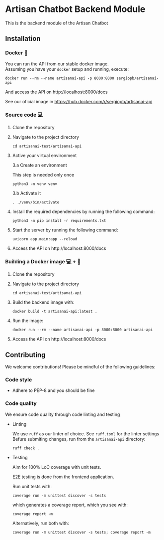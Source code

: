 # Artisan Chatbot Backend Module
This is the backend module of the Artisan Chatbot


## Installation

### Docker 🐳
You can run the API from our stable docker image.\
Assuming you have your `docker` setup and running, execute:
```shell
docker run --rm --name artisanai-api -p 8000:8000 sergiopb/artisanai-api
```

And access the API on http://localhost:8000/docs

See our oficial image in https://hub.docker.com/r/sergiopb/artisanai-api

### Source code 💻
1. Clone the repository
2. Navigate to the project directory
    ```shell
    cd artisanai-test/artisanai-api
    ```

3. Active your virtual environment
    
    3.a Create an environment

    This step is needed only once
    ```shell
    python3 -m venv venv
    ```

    3.b Activate it
    ```shell
    . ./venv/bin/activate
    ```

3. Install the required dependencies by running the following command:
    ```shell
    python3 -m pip install -r requirements.txt
    ```

4. Start the server by running the following command:
    ```shell
    uvicorn app.main:app --reload
    ```

5. Access the API on http://localhost:8000/docs

### Building a Docker image 💻 + 🐳
1. Clone the repository
2. Navigate to the project directory
    ```shell
    cd artisanai-test/artisanai-api
    ```

3. Build the backend image with:
    ```shell
    docker build -t artisanai-api:latest .
    ```

4. Run the image:
    ```shell
    docker run --rm --name artisanai-api -p 8000:8000 artisanai-api
    ```

5. Access the API on http://localhost:8000/docs

## Contributing

We welcome contributions!
Please be mindful of the following guidelines:

### Code style
* Adhere to PEP-8 and you should be fine

### Code quality
We ensure code quality through code linting and testing

* Linting

    We use `ruff` as our linter of choice.
    See `ruff.toml` for the linter settings
    Befure submiting changes, run from the `artisanai-api` directory:
    ```shell
    ruff check .
    ```

* Testing

    Aim for 100% LoC coverage with unit tests.

    E2E testing is done from the frontend application.

    Run unit tests with:
    ```shell
    coverage run -m unittest discover -s tests
    ```

    which generates a coverage report, which you see with:
    ```shell
    coverage report -m
    ```

    Alternatively, run both with:
    ```shell
    coverage run -m unittest discover -s tests; coverage report -m
    ```
